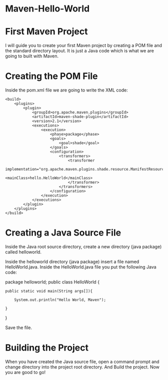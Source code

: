 # Maven-Hello-World

# First Maven Project
I will guide you to create your first Maven project by creating a POM file and the standard directory layout.
It is just a Java code which is what we are going to built with Maven.

# Creating the POM File
Inside the pom.xml file we are going to write the XML code:
    
    <build>
        <plugins>
            <plugin>
                <groupId>org.apache.maven.plugins</groupId>
                <artifactId>maven-shade-plugin</artifactId>
                <version>2.1</version>
                <executions>
                    <execution>
                        <phase>package</phase>
                        <goals>
                            <goal>shade</goal>
                        </goals>
                        <configuration>
                            <transformers>
                                <transformer
                                    implementation="org.apache.maven.plugins.shade.resource.ManifestResourceTransformer">
                                    <mainClass>hello.HelloWorld</mainClass>
                                </transformer>
                            </transformers>
                        </configuration>
                    </execution>
                </executions>
            </plugin>
        </plugins>
    </build>

# Creating a Java Source File
Inside the Java root source directory, create a new directory (java package) called helloworld.

Inside the helloworld directory (java package) insert a file named HelloWorld.java. Inside the HelloWorld.java file you put the following Java code:

package helloworld;
public class HelloWorld {

	public static void main(String args[]){

		System.out.println("Hello World, Maven");

	}
}

Save the file.

# Building the Project
When you have created the Java source file, open a command prompt and change directory into the project root directory. And Build the project.
Now you are good to go!
